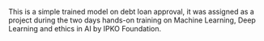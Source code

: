 This is a simple trained model on debt loan approval, it was assigned as a project during the two days hands-on training on Machine Learning, Deep Learning and ethics in AI by IPKO Foundation.
